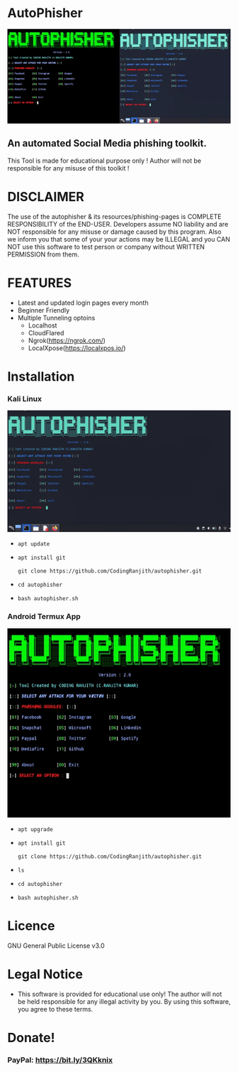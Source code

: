 # AutoPhisher

![](https://github.com/CodingRanjith/autophisher/blob/main/crkgithub/logo.jpg)

   ## An automated Social Media phishing toolkit. 
   This Tool is made for educational purpose only ! Author will not be responsible for any misuse of this toolkit ! 

# DISCLAIMER

The use of the autophisher & its resources/phishing-pages is COMPLETE RESPONSIBILITY of the END-USER. Developers assume NO liability and are NOT responsible for any misuse or damage caused by this program. Also we inform you that some of your your actions may be ILLEGAL and you CAN NOT use this software to test person or company without WRITTEN PERMISSION from them.

# FEATURES

- Latest and updated login pages every month
- Beginner Friendly
- Multiple Tunneling optoins
    * Localhost
    * CloudFlared
    * Ngrok(https://ngrok.com/)
    * LocalXpose(https://localxpos.io/)

# Installation

### Kali Linux

![](https://github.com/CodingRanjith/autophisher/blob/main/crkgithub/linuxlogo.jpg)

- `apt update`
- `apt install git`

      git clone https://github.com/CodingRanjith/autophisher.git
      
- `cd autophisher`
- `bash autophisher.sh`

### Android Termux App

![](https://github.com/CodingRanjith/autophisher/blob/main/crkgithub/android.jpg)

- `apt upgrade`
- `apt install git`

      git clone https://github.com/CodingRanjith/autophisher.git
      
- `ls`
- `cd autophisher`
- `bash autophisher.sh`

# Licence

GNU General Public License v3.0

# Legal Notice

* This software is provided for educational use only! The author will not be held responsible for any illegal activity by you. By using this software, you agree to these terms.

# Donate!

### PayPal: https://bit.ly/3QKknix





